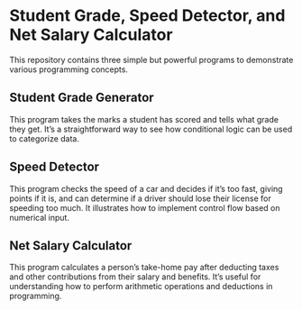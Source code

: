 # Student Grade, Speed Detector, and Net Salary Calculator

This repository contains three simple but powerful programs to demonstrate various programming concepts.

## **Student Grade Generator**
This program takes the marks a student has scored and tells what grade they get. It’s a straightforward way to see how conditional logic can be used to categorize data.

## **Speed Detector**
This program checks the speed of a car and decides if it’s too fast, giving points if it is, and can determine if a driver should lose their license for speeding too much. It illustrates how to implement control flow based on numerical input.

## **Net Salary Calculator**
This program calculates a person’s take-home pay after deducting taxes and other contributions from their salary and benefits. It’s useful for understanding how to perform arithmetic operations and deductions in programming.

